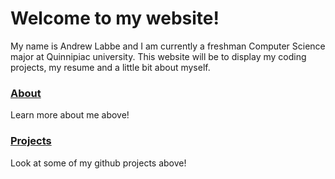 # Welcome to my website!
My name is Andrew Labbe and I am currently a freshman Computer Science major at Quinnipiac university. This website will be to display my coding projects, my resume and a little bit about myself.

### [About](https://andrewlabbe.github.io/about)
Learn more about me above!
### [Projects](https://andrewlabbe.github.io/projects)
Look at some of my github projects above!
